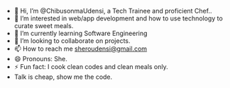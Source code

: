 - 👋 Hi, I’m @ChibusonmaUdensi, a Tech Trainee and proficient Chef..
- 👀 I’m interested in web/app development and how to use technology to curate sweet meals.
- 🌱 I’m currently learning Software Engineering
- 💞️ I’m looking to collaborate on projects.
- 📫 How to reach me sheroudensi@gmail.com
- 😄 Pronouns: She.
- ⚡ Fun fact: I cook clean codes and clean meals only.
- Talk is cheap, show me the code.

<!---
ChibusonmaUdensi/ChibusonmaUdensi is a ✨ special ✨ repository because its `README.md` (this file) appears on your GitHub profile.
You can click the Preview link to take a look at your changes.
--->
